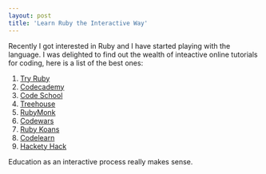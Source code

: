 ```yaml
---
layout: post
title: 'Learn Ruby the Interactive Way'
---
```


Recently I got interested in Ruby and I have started playing with the language. I was delighted to find out the wealth of inteactive online tutorials for coding, here is a list of the best ones:

1. [Try Ruby](http://tryruby.org/)
2. [Codecademy](http://www.codecademy.com/tracks/ruby)
3. [Code School](https://www.codeschool.com/paths/ruby)
4. [Treehouse](http://teamtreehouse.com/tracks/rails-development)
5. [RubyMonk](https://rubymonk.com/)
6. [Codewars](http://www.codewars.com/)
7. [Ruby Koans](http://koans.heroku.com/en)
8. [Codelearn](http://www.codelearn.org/)
9. [Hackety Hack](http://hackety.com/)

Education as an interactive process really makes sense.